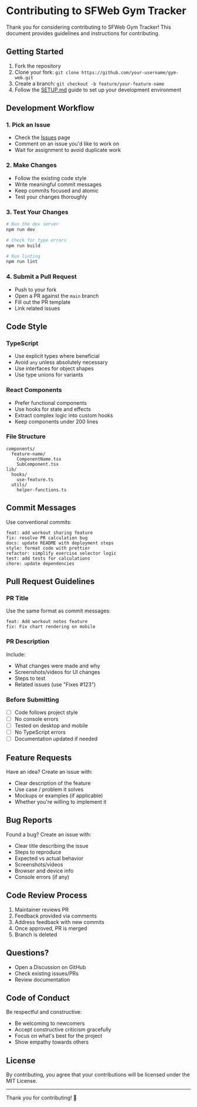 # Contributing to SFWeb Gym Tracker

Thank you for considering contributing to SFWeb Gym Tracker! This document provides guidelines and instructions for contributing.

## Getting Started

1. Fork the repository
2. Clone your fork: `git clone https://github.com/your-username/gym-web.git`
3. Create a branch: `git checkout -b feature/your-feature-name`
4. Follow the [SETUP.md](SETUP.md) guide to set up your development environment

## Development Workflow

### 1. Pick an Issue
- Check the [Issues](https://github.com/yourusername/gym-web/issues) page
- Comment on an issue you'd like to work on
- Wait for assignment to avoid duplicate work

### 2. Make Changes
- Follow the existing code style
- Write meaningful commit messages
- Keep commits focused and atomic
- Test your changes thoroughly

### 3. Test Your Changes
```bash
# Run the dev server
npm run dev

# Check for type errors
npm run build

# Run linting
npm run lint
```

### 4. Submit a Pull Request
- Push to your fork
- Open a PR against the `main` branch
- Fill out the PR template
- Link related issues

## Code Style

### TypeScript
- Use explicit types where beneficial
- Avoid `any` unless absolutely necessary
- Use interfaces for object shapes
- Use type unions for variants

### React Components
- Prefer functional components
- Use hooks for state and effects
- Extract complex logic into custom hooks
- Keep components under 200 lines

### File Structure
```
components/
  feature-name/
    ComponentName.tsx
    SubComponent.tsx
lib/
  hooks/
    use-feature.ts
  utils/
    helper-functions.ts
```

## Commit Messages

Use conventional commits:
```
feat: add workout sharing feature
fix: resolve PR calculation bug
docs: update README with deployment steps
style: format code with prettier
refactor: simplify exercise selector logic
test: add tests for calculations
chore: update dependencies
```

## Pull Request Guidelines

### PR Title
Use the same format as commit messages:
```
feat: Add workout notes feature
fix: Fix chart rendering on mobile
```

### PR Description
Include:
- What changes were made and why
- Screenshots/videos for UI changes
- Steps to test
- Related issues (use "Fixes #123")

### Before Submitting
- [ ] Code follows project style
- [ ] No console errors
- [ ] Tested on desktop and mobile
- [ ] No TypeScript errors
- [ ] Documentation updated if needed

## Feature Requests

Have an idea? Create an issue with:
- Clear description of the feature
- Use case / problem it solves
- Mockups or examples (if applicable)
- Whether you're willing to implement it

## Bug Reports

Found a bug? Create an issue with:
- Clear title describing the issue
- Steps to reproduce
- Expected vs actual behavior
- Screenshots/videos
- Browser and device info
- Console errors (if any)

## Code Review Process

1. Maintainer reviews PR
2. Feedback provided via comments
3. Address feedback with new commits
4. Once approved, PR is merged
5. Branch is deleted

## Questions?

- Open a Discussion on GitHub
- Check existing issues/PRs
- Review documentation

## Code of Conduct

Be respectful and constructive:
- Be welcoming to newcomers
- Accept constructive criticism gracefully
- Focus on what's best for the project
- Show empathy towards others

## License

By contributing, you agree that your contributions will be licensed under the MIT License.

---

Thank you for contributing! 🎉


